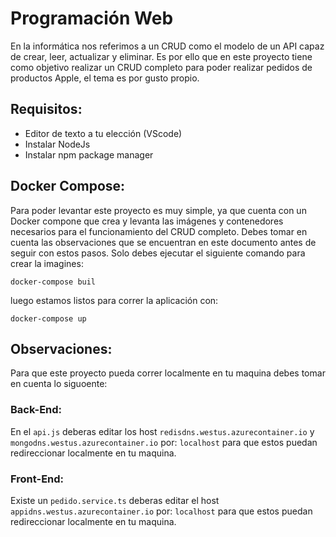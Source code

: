 # Programación Web
En la informática nos referimos a un CRUD como el modelo de un API capaz de crear, leer, actualizar y eliminar. Es por ello que en este proyecto tiene como objetivo realizar un CRUD completo para poder realizar pedidos de productos Apple, el tema es por gusto propio.

## Requisitos:
- Editor de texto a tu elección (VScode)
- Instalar NodeJs
- Instalar npm package manager

## Docker Compose:
Para poder levantar este proyecto es muy simple, ya que cuenta con un Docker compone que crea y levanta las imágenes y contenedores necesarios para el funcionamiento del CRUD completo. Debes tomar en cuenta las observaciones que se encuentran en este documento antes de seguir con estos pasos. 
Solo debes ejecutar el siguiente comando para crear la imagines:

```docker-compose buil```

luego estamos listos para correr la aplicación con:

```docker-compose up```

## Observaciones:
Para que este proyecto pueda correr localmente en tu maquina debes tomar en cuenta lo siguoente:
### Back-End:
En el ```api.js``` deberas editar los host ```redisdns.westus.azurecontainer.io``` y ```mongodns.westus.azurecontainer.io``` por: ```localhost``` para que estos puedan redireccionar localmente en tu maquina.
### Front-End:
Existe un  ```pedido.service.ts``` deberas editar el host ```appidns.westus.azurecontainer.io``` por: ```localhost``` para que estos puedan redireccionar localmente en tu maquina.
